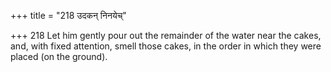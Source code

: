 +++
title = "218 उदकन् निनयेच्"

+++
218	Let him gently pour out the remainder of the water near the cakes, and, with fixed attention, smell those cakes, in the order in which they were placed (on the ground).
